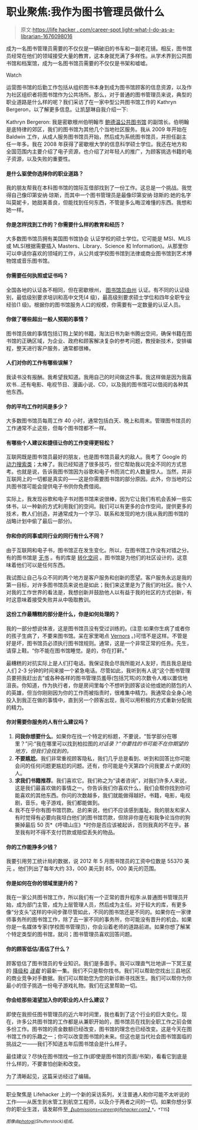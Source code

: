 # 职业聚焦:我作为图书管理员做什么

> 原文:[https://life hacker . com/career-spot light-what-I-do-as-a-librarian-1676098016](https://lifehacker.com/career-spotlight-what-i-do-as-a-librarian-1676098016)

成为一名图书管理员需要的不仅仅是一辆破旧的书车和一副老花镜。相反，图书馆员经常在他们的领域接受大量的教育，这本身就充满了多样性。从学术界到公共图书馆和档案馆，成为一名图书馆员需要的不仅仅是书架和嘘嘘。

Watch

运营图书馆的后勤工作包括从组织图书本身到成为图书馆顾客的信息资源，以及作为社区组织者将图书馆作为公共场所。那么，对于普通的图书管理员来说，典型的职业道路是什么样的呢？我们采访了在一家中型公共图书馆工作的 Kathryn Bergeron，以了解更多信息。让凯瑟琳自我介绍一下:

Kathryn Bergeron: 我是密歇根州伯明翰市 [鲍德温公共图书馆](http://www.baldwinlib.org/) 的副馆长。伯明翰是底特律的郊区，我们的图书馆为其他几个当地社区服务。我从 2009 年开始在 Baldwin 工作，从成人服务图书馆员开始，然后成为系统图书馆员，并担任副主任一年多。我在 2008 年获得了密歇根大学的信息科学硕士学位。我还在地方和全国范围内主要介绍了电子资源，也介绍了对年轻人的推广，为顾客挑选书籍的电子资源，以及失败的重要性。

#### 是什么驱使你选择你的职业道路？

我的朋友帮我在本科图书馆的馆际互借部找到了一份工作。这总是一个挑战。我觉得自己像印第安纳·琼斯，而其中一个图书管理员是最像印第安纳·琼斯的:她的名字叫莫妮卡，她甜美善良，但能找到任何东西，不管是多么晦涩难懂的东西。我想和她一样。

#### 你是怎样找到工作的？你需要什么样的教育和经历？

大多数图书馆员拥有美国图书馆协会 认证学校的硕士学位。它可能是 MSI、MLIS 或 MLS(根据需要插入 Masters、Library、Science 和 Information)。从那里你可以申请你喜欢的领域的工作，从公共或学校图书馆到法律或商业图书馆到艺术博物馆或音乐图书馆。

#### 你需要任何执照或证书吗？

全国各地的认证各不相同，但在密歇根州， [图书馆员由州](https://www.michigan.gov/libraryofmichigan/0,2351,7-160-18668_18685-226645--,00.html) 认证。有不同的认证级别，最低级别要求培训和高中文凭(4 级)，最高级别要求硕士学位和四年全职专业经验(1 级)。根据你的图书馆服务人口的规模，你需要有一定数量的认证人员。

#### 你做了哪些超出一般人预期的事情？

图书馆员做的事情包括订购上架的书籍，淘汰旧书为新书腾出空间，确保书籍在图书馆的正确区域，为企业、政府和顾客解决复杂的参考问题，教授新技术，安排编程，整天进行客户服务，通常都很棒。

#### 人们对你的工作有哪些误解？

我读书没有报酬。我希望我知道。我用自己的时间做这件事。我这样做是因为我喜欢书…还有电影、电视节目、漫画小说、CD，以及我的图书馆可以借阅的各种其他东西。

#### 你的平均工作时间是多少？

大多数图书馆员每周工作 40 小时，通常包括白天、晚上和周末。管理图书馆员的工作通常不止这些，但每个图书馆都不一样。

#### 有哪些个人建议和捷径让你的工作变得更轻松？

互联网既是图书馆员最好的朋友，也是图书馆员最大的敌人。我考了 Google 的 [动力搜索类](http://www.google.com/insidesearch/landing/powersearching.html)；太棒了。我已经知道了很多技巧，但它帮助我以完全不同的方式思考。也就是说，告诉我图书馆因为谷歌和电子书而消亡的人数量惊人。当然，并非互联网上的一切都是真实的——这是你需要图书馆的部分原因。此外，你当地的公共图书馆可能会提供电子书供你免费借阅。

实际上，我发现谷歌和电子书对图书馆来说很棒，因为它让我们有机会丢掉一些实体书，以一种新的方式利用我们的空间。我们可以有更多的合作空间，提供更多的技术，教人们创造，并通常成为一个学习、联系和发现的地方(我从我的图书馆的战略计划中偷了最后一部分)。

#### 你和你的同事或同行业的同行有什么不同？

由于互联网和电子书，图书馆正在发生变化。所以，在图书馆工作没有对错之分。有的图书馆是 [无书](http://www.latimes.com/books/jacketcopy/la-et-jc-florida-polytechnic-opens-with-bookless-library-20140820-story.html) 。有的库是 [转化空间](http://chattlibrary.org/4th-floor) 。图书馆是为他们的社区设计的，这意味着他们可以是任何东西。

我试图让自己与众不同的两个地方是客户服务和创新的愿望。客户服务永远是我的第一目标，对许多图书馆员来说也是如此；我们来这里是为了我们的社区。我个人对我的工作世界的看法是，我想创新并鼓励他人以有益于我的社区的方式创新，有时这意味着接受失败并从中吸取教训。

#### 这份工作最糟糕的部分是什么，你是如何处理的？

我的一部分想说体液，这是图书馆员没有受过训练的。(注意:如果你生病了或者你的孩子生病了，不要来图书馆。呆在家里喝点 [Vernors](http://www.drpeppersnapplegroup.com/brands/vernors/) 。)可惜不是这样。不管是好是坏，图书馆员必须执行图书馆规则。通常，这是一个非常正常的任务。先生，请穿上鞋。“你不能在图书馆睡觉。是的，你在打鼾。”

最糟糕的对抗实际上是人们打电话。我保证我会尽我所能对人友好，而且我总是给人们 2-3 分钟的时间来接一个紧急电话。尽管如此，我听到有人说“这个图书管理员要把我赶出去”或各种各样的图书管理员羞辱(包括咒骂)的次数令人难以置信地沮丧。你知道，作为执行者，你是房间里每个不想听到顾客谈论他或她的脓包的人的英雄，但当你刚刚因为你的工作而被指责时，很难集中精力。我通常会全身心地投入到我正在做的事情中，直到另一个顾客出现，我可以用积极的方式重新分配我的精力。

#### 你对需要你服务的人有什么建议吗？

1.  **问我你想要什么**。如果你在找一个特定的标题，不要说，“哲学部分在哪里？”问:“我在哪里可以找到柏拉图的*对话录？”你要找的书可能不在你期望的地方，但我们会找到的。*
2.  **不要尴尬**。我们非常重视顾客隐私，我们几乎总是看到、听到和回答比你可能会问的任何问题更尴尬的问题。还有，你可能是今天第四个问我要*五十度灰*的人。
3.  **求我们书籍推荐**。我们喜欢它。我们称之为“读者咨询”，对我们许多人来说，这是我们最喜欢做的事情之一。你告诉我们你喜欢什么，我们会帮你找到你可能喜欢的其他东西。你问的次数越多，我们就能做得越好。书籍，电影，电视剧，音乐，电子游戏，我们都能做到。
4.  我不在乎你有图书馆罚款。总的来说，他们不应该感到羞耻。我的朋友和家人有时觉得有必要向我坦白他们的图书馆罚款，但除非你是在和我争论当你的狗撕掉最后 50 页*《呼啸山庄》*时你是否应该被起诉，否则我真的不在乎。甚至我有时不得不支付罚款或赔偿丢失的物品。

#### 你的工作能挣多少钱？

我要引用劳工统计局的数据，说 2012 年 5 月图书馆员的工资中位数是 55370 美元 。他们列出了每年大约 33，000 美元到 85，000 美元的范围。

#### 你是如何在你的领域里提升的？

我在一家公共图书馆工作，所以我们有一个正常的晋升程序:从普通图书管理员开始，成为部门主管，成为上层管理人员，然后成为主任。对于较大的库，有更多像“分支头”这样的中间步骤尽管如此，不同的图书馆还是不同的。如果你在一家律师事务所的图书馆工作，除了去一家不同的事务所，你可能没有晋升的机会。如果你是一名媒体专家(学校图书管理员)，你会沿着老师的道路前进。如果你想了解某个特定类型的图书馆，就问；图书管理员喜欢回答问题。

#### 你的顾客低估/高估了什么？

顾客低估了图书馆员的专业知识。我们是多面手。我可以理直气壮地讲一下冥王星 的 [降级和](http://www.space.com/2791-pluto-demoted-longer-planet-highly-controversial-definition.html) [*连载*](http://serialpodcast.org/) 的最新一集。我们不只是帮你找书。我们可以帮助您找出三县地区的商业竞争对手数据。我们可以帮助您为您的新诊断寻找医生。我们可以帮你为你最小的侄子挑选一份电子游戏礼物。我们在这里帮助一切。

#### 你会给那些渴望加入你的职业的人什么建议？

即使在我担任图书管理员的近六年时间里，我也看到了这个行业的巨大变化。现在，许多公共图书馆的工作都是从兼职开始的，图书馆员在找到全职工作之前会做多份工作。图书馆的资金数额已经改变，图书馆的理念也已经改变。这是今天在图书馆工作的乐趣之一；你可以改变图书馆的未来。但这也是当代社会图书馆面临的挑战之一——我们不知道五年后图书馆会是什么样子。

最佳建议？尽快在图书馆找一份工作(即使是图书馆的页面/书架)，看看它到底是什么样的，不要害怕创新和改变。

为了清晰起见，这篇采访经过了编辑。

* * *

职业聚焦是 Lifehacker 上的一个新的采访系列，关注普通人和你可能不太听说的工作——从医生到水管工到航空工程师，以及介于两者之间的一切。如果你想分享你的职业生涯，请发邮件至[<small>*【submissions+career@lifehacker.com】*</small>](mailto:submissions+career@lifehacker.com)<small>*。*T15】</small>

<small>*图像由*</small>[<small>*photogl*</small>](http://www.shutterstock.com/pic.mhtml?id=83045623&src=id)<small>*(Shutterstock)组成。*</small>